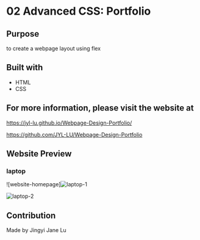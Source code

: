 # 02 Advanced CSS: Portfolio

## Purpose

to create a webpage layout using flex

## Built with

- HTML
- CSS

## For more information, please visit the website at

https://jyl-lu.github.io/Webpage-Design-Portfolio/

https://github.com/JYL-LU/Webpage-Design-Portfolio

## Website Preview

### laptop

![website-homepage]![laptop-1](https://user-images.githubusercontent.com/82979870/118419035-bc32c100-b66f-11eb-8995-338fa36ac005.jpg)

![laptop-2](https://user-images.githubusercontent.com/82979870/118419043-c0f77500-b66f-11eb-8787-926906bbb5c7.jpg)

## Contribution

Made by Jingyi Jane Lu
